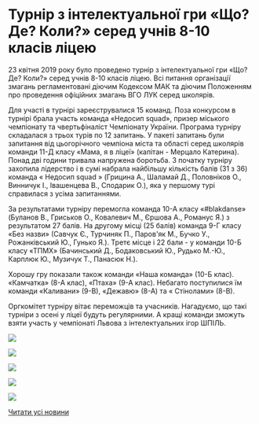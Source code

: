 # Турнір з інтелектуальної гри &#171;Що? Де? Коли?&#187; серед учнів 8-10 класів ліцею

23 квітня 2019 року було проведено турнір з інтелектуальної гри «Що? Де? Коли?» серед учнів 8-10 класів ліцею. Всі питання організації змагань регламентовані діючим Кодексом МАК та діючим Положенням про проведення офіційних змагань ВГО ЛУК серед школярів.

Для участі в турнірі зареєструвалися 15 команд. Поза конкурсом в турнірі брала участь команда «Недосип squad», призер міського чемпіонату та чвертьфіналіст Чемпіонату України. Програма турніру складалася з трьох турів по 12 запитань. У пакеті запитань були запитання від цьогорічного чемпіона міста та області серед школярів команди 11-Д класу «Мама, я в ліцеї» (капітан - Мерцало Катерина). Понад дві години тривала напружена боротьба. З початку турніру захопила лідерство і в сумі набрала найбільшу кількість балів (31 з 36) команда « Недосип squad » (Грицина А., Шаламай Д., Половніков О., Винничук І., Івашенцева В., Сподарик О.), яка у першому турі справилася з усіма запитаннями.

За результатами турніру перемогла команда 10-А класу «#blakdanse» (Буланов В., Гриськов О., Ковалевич М., Єршова А., Романус Я.) з результатом 27 балів. На другому місці (25 балів) команда 9-Г класу «Без назви» (Савчук Є., Турчиняк П., Паров'як М., Бучко У., Рожанківський Ю., Гунько Я.). Третє місце і 22 бали - у команди 10-Б класу «ТПМХ» (Бачинський Д., Бодаковський Ю., Рудько М.-Ю., Карплюк Ю., Музичук Т., Панасюк Н.).

Хорошу гру показали також команди «Наша команда» (10-Б клас). «Камчатка» (8-А клас), «Птаха» (9-А клас). Небагато поступилися їм команди «Каливани» (9-В), «Дежавю» (8-А) та « Стінолами» (8-В).

Оргкомітет турніру вітає переможців та учасників. Нагадуємо, що такі турніри з осені у ліцеї будуть регулярними. А кращі команди зможуть взяти участь у чемпіонаті Львова з інтелектуальних ігор ШПІЛЬ.

![](/images/blog/турнір-з-інтелектуальної-гри-що-де-коли-серед-учнів-8-10/1щдк_0519.jpg)

![](/images/blog/турнір-з-інтелектуальної-гри-що-де-коли-серед-учнів-8-10/2щдк_0519.jpg)

![](/images/blog/турнір-з-інтелектуальної-гри-що-де-коли-серед-учнів-8-10/3щдк_0519.jpg)

![](/images/blog/турнір-з-інтелектуальної-гри-що-де-коли-серед-учнів-8-10/4щдк_0519.jpg)

![](/images/blog/турнір-з-інтелектуальної-гри-що-де-коли-серед-учнів-8-10/5щдк_0519.jpg)

[Читати усі новини](/news)
